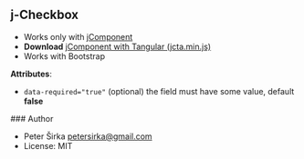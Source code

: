 ## j-Checkbox

- Works only with [jComponent](http://jcomponent.org)
- __Download__ [jComponent with Tangular (jcta.min.js)](https://github.com/petersirka/jComponent)
- Works with Bootstrap

__Attributes__:

- `data-required="true"` (optional) the field must have some value, default __false__

### Author

- Peter Širka <petersirka@gmail.com>
- License: MIT